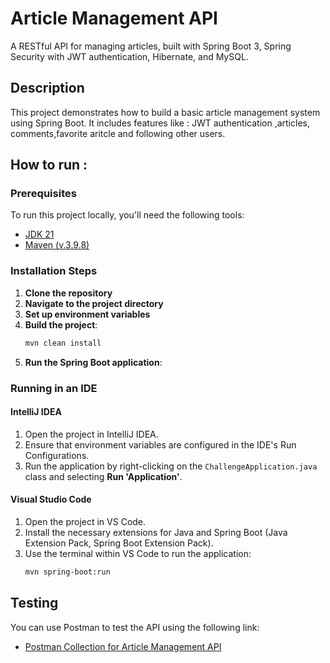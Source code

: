 # Article Management API

A RESTful API for managing articles, built with Spring Boot 3, Spring Security with JWT authentication, Hibernate, and MySQL.

## Description

This project demonstrates how to build a basic article management system using Spring Boot. It includes features like : JWT authentication ,articles, comments,favorite aritcle and following other users.

## How to run :

### Prerequisites

To run this project locally, you'll need the following tools:

- [JDK 21](https://www.oracle.com/java/technologies/javase/jdk21-archive-downloads.html)
- [Maven (v.3.9.8)](https://maven.apache.org/download.cgi)

### Installation Steps

1. **Clone the repository**
2. **Navigate to the project directory**
3. **Set up environment variables**
4. **Build the project**:
    ```bash
    mvn clean install
    ```
5. **Run the Spring Boot application**:

### Running in an IDE

#### IntelliJ IDEA

1. Open the project in IntelliJ IDEA.
2. Ensure that environment variables are configured in the IDE's Run Configurations.
3. Run the application by right-clicking on the `ChallengeApplication.java` class and selecting **Run 'Application'**.

#### Visual Studio Code

1. Open the project in VS Code.
2. Install the necessary extensions for Java and Spring Boot (Java Extension Pack, Spring Boot Extension Pack).
3. Use the terminal within VS Code to run the application:
    ```bash
    mvn spring-boot:run
    ```

## Testing

You can use Postman to test the API using the following link:

- [Postman Collection for Article Management API](https://noname-4409.postman.co/workspace/ada56cd8-6013-4e70-b405-3ff63bf8959f/collection/31896070-959af2c9-d0a3-403d-9784-d44245424286)
